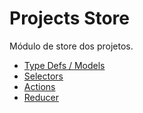 # Projects Store
Módulo de store dos projetos.

- [Type Defs / Models](Projects.typeDef.js)
- [Selectors](Projects.selectors.js)
- [Actions](Actions/README.md)
- [Reducer](Reducer/README.md)